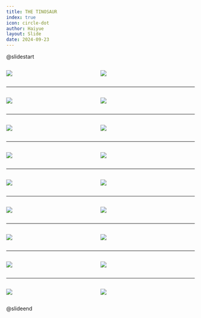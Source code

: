 ```yaml
---
title: THE TINOSAUR
index: true
icon: circle-dot
author: Haiyue
layout: Slide
date: 2024-09-23
---
```

 
@slidestart

<div style="display:flex">
<div style="flex:1">

![](/reading/english/Level-L/THE%20TINOSAUR/001.webp)
</div>
<div style="flex:1">

![](/reading/english/Level-L/THE%20TINOSAUR/002.webp)
</div>
</div>

---

<div style="display:flex">
<div style="flex:1">

![](/reading/english/Level-L/THE%20TINOSAUR/003.webp)
</div>
<div style="flex:1">

![](/reading/english/Level-L/THE%20TINOSAUR/004.webp)
</div>
</div>

---

<div style="display:flex">
<div style="flex:1">

![](/reading/english/Level-L/THE%20TINOSAUR/005.webp)
</div>
<div style="flex:1">

![](/reading/english/Level-L/THE%20TINOSAUR/006.webp)
</div>
</div>

---

<div style="display:flex">
<div style="flex:1">

![](/reading/english/Level-L/THE%20TINOSAUR/007.webp)
</div>
<div style="flex:1">

![](/reading/english/Level-L/THE%20TINOSAUR/008.webp)
</div>
</div>

---

<div style="display:flex">
<div style="flex:1">

![](/reading/english/Level-L/THE%20TINOSAUR/009.webp)
</div>
<div style="flex:1">

![](/reading/english/Level-L/THE%20TINOSAUR/010.webp)
</div>
</div>

---

<div style="display:flex">
<div style="flex:1">

![](/reading/english/Level-L/THE%20TINOSAUR/011.webp)
</div>
<div style="flex:1">

![](/reading/english/Level-L/THE%20TINOSAUR/012.webp)
</div>
</div>

---

<div style="display:flex">
<div style="flex:1">

![](/reading/english/Level-L/THE%20TINOSAUR/013.webp)
</div>
<div style="flex:1">

![](/reading/english/Level-L/THE%20TINOSAUR/014.webp)
</div>
</div>

---

<div style="display:flex">
<div style="flex:1">

![](/reading/english/Level-L/THE%20TINOSAUR/015.webp)
</div>
<div style="flex:1">

![](/reading/english/Level-L/THE%20TINOSAUR/016.webp)
</div>
</div>

---

<div style="display:flex">
<div style="flex:1">

![](/reading/english/Level-L/THE%20TINOSAUR/017.webp)
</div>
<div style="flex:1">

![](/reading/english/Level-L/THE%20TINOSAUR/018.webp)
</div>
</div>

@slideend